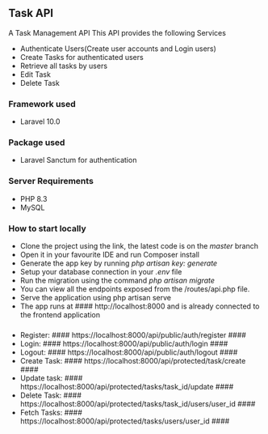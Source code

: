 ## Task API

A Task Management API
This API provides the following Services

- Authenticate Users(Create user accounts and Login users)
- Create Tasks for authenticated users
- Retrieve all tasks by users
- Edit Task
- Delete Task

### Framework used
- Laravel 10.0

### Package used
- Laravel Sanctum for authentication

### Server Requirements
- PHP 8.3
- MySQL
 
### How to start locally
- Clone the project using the link, the latest code is on the *master* branch
- Open it in your favourite IDE and run Composer install
- Generate the app key by running *php artisan key: generate*
- Setup your database connection in your *.env* file
- Run the migration using the command *php artisan migrate*
- You can view all the endpoints exposed from the /routes/api.php file.
- Serve the application using php artisan serve
- The app runs at  #### http://localhost:8000 and is already connected to the frontend application

###  
- Register: #### https://localhost:8000/api/public/auth/register ####
- Login: #### https://localhost:8000/api/public/auth/login ####
- Logout: #### https://localhost:8000/api/public/auth/logout ####
- Create Task: #### https://localhost:8000/api/protected/task/create ####
- Update task: #### https://localhost:8000/api/protected/tasks/task_id/update ####
- Delete Task: #### https://localhost:8000/api/protected/tasks/task_id/users/user_id ####
- Fetch Tasks: #### https://localhost:8000/api/protected/tasks/users/user_id ####


